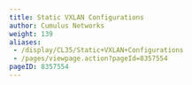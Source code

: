 ```yaml
---
title: Static VXLAN Configurations
author: Cumulus Networks
weight: 139
aliases:
 - /display/CL35/Static+VXLAN+Configurations
 - /pages/viewpage.action?pageId=8357554
pageID: 8357554
---
```

